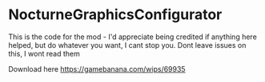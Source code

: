 # NocturneGraphicsConfigurator

This is the code for the mod - I'd appreciate being credited if anything here helped, but do whatever you want, I cant stop you. Dont leave issues on this, I wont read them

Download here https://gamebanana.com/wips/69935
